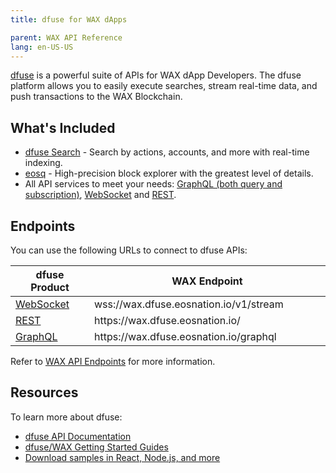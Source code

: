 ```yaml
---
title: dfuse for WAX dApps

parent: WAX API Reference
lang: en-US-US
---
```


<a href="https://dfuse.eosnation.io" target="_blank">dfuse</a> is a powerful suite of APIs for WAX dApp Developers. The dfuse platform allows you to easily execute searches, stream real-time data, and push transactions to the WAX Blockchain.

## What's Included

<ul>
    <li><a href="https://medium.com/@dfuseio/kicking-off-2019-with-a-revolution-searchability-on-the-blockchain-dbb7bb3e6bae" target="_blank">dfuse Search</a> - Search by actions, accounts, and more with real-time indexing.</li>
    <li><a href="https://wax.eosq.eosnation.io" target="_blank">eosq</a> - High-precision block explorer with the greatest level of details.</li>
    <li>All API services to meet your needs:
      <a href="https://docs.dfuse.eosnation.io/eosio/public-apis/reference/graphql-api/" target="_blank">GraphQL (both query and subscription)</a>,
      <a href="https://docs.dfuse.eosnation.io/reference/eosio/websocket/" target="_blank">WebSocket</a> and
      <a href="https://docs.dfuse.eosnation.io/reference/eosio/rest/" target="_blank">REST</a>.</li>
</ul>

## Endpoints

You can use the following URLs to connect to dfuse APIs:

<table>
<thead>
<tr>
<th style="width:25%">dfuse Product</th>
<th>WAX Endpoint</th>
</tr>
</thead>

<tbody>
<tr>
<td><a href="https://docs.dfuse.eosnation.io/reference/eosio/websocket/" target="_blank">WebSocket</a></td>
<td>wss://wax.dfuse.eosnation.io/v1/stream</td>
</tr>

<tr>
<td><a href="https://docs.dfuse.eosnation.io/reference/eosio/rest/block-id-by-time/" target="_blank">REST</a></td>
<td>https://wax.dfuse.eosnation.io/</td>
</tr>

<tr>
<td><a href="https://docs.dfuse.eosnation.io/reference/eosio/graphql/" target="_blank">GraphQL</a></td>
<td>https://wax.dfuse.eosnation.io/graphql</td>
</tr>

</tbody>
</table>

Refer to <a href="https://docs.dfuse.eosnation.io/eosio/public-apis/reference/network-endpoints/#wax-mainnet" target="_blank">WAX API Endpoints</a> for more information.

## Resources

To learn more about dfuse:

* <a href="https://docs.dfuse.eosnation.io/eosio/" target="_blank">dfuse API Documentation</a>
* <a href="https://docs.dfuse.eosnation.io/eosio/public-apis/getting-started/" target="_blank">dfuse/WAX Getting Started Guides</a>
* <a href="https://docs.dfuse.eosnation.io/eosio/public-apis/samples/" target="_blank">Download samples in React, Node.js, and more</a>

